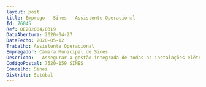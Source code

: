```yaml
--- 
layout: post
title: Emprego - Sines - Assistente Operacional
Id: 76045
Ref: OE202004/0319
DataAbertura: 2020-04-27
DataFecho: 2020-05-12
Trabalho: Assistente Operacional
Empregador: Câmara Municipal de Sines
Descricao:   Assegurar a gestão integrada de todas as instalações elétricas e eletromecânicas dos equipamentos e edifícios municipais, devendo para tal promover a sua inventariação, manutenção e substituição em articulação com os diversos serviços utilizadores   Executar os trabalhos de eletricidade que integram as obras do Município, segundo os projetos aprovados ou elaborados pelo serviço, bem como assegurar a responsabilidade técnica pela boa execução das instalações elétricas   Realizar a gestão de todas as atividades relativas a trabalhos de manutenção, conservação e instalação de infraestruturas elétricas, pertencentes ao Município de Sines   Efetuar e apoiar os eventos de cariz cultural, social e desportivo, de iniciativa do Município e das diversas coletividades e associações do concelho de Sines.
CodigoPostal: 7520-159 SINES
Concelho: Sines
Distrito: Setúbal
--- 
```

